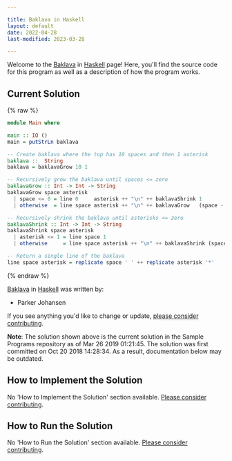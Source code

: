 ```yaml
---

title: Baklava in Haskell
layout: default
date: 2022-04-28
last-modified: 2023-03-28

---
```


Welcome to the [Baklava](https://sampleprograms.io/projects/baklava) in [Haskell](https://sampleprograms.io/languages/haskell) page! Here, you'll find the source code for this program as well as a description of how the program works.

## Current Solution

{% raw %}

```haskell
module Main where

main :: IO ()
main = putStrLn baklava

-- Create baklava where the top has 10 spaces and then 1 asterisk
baklava ::  String
baklava = baklavaGrow 10 1

-- Recursively grow the baklava until spaces <= zero
baklavaGrow :: Int -> Int -> String
baklavaGrow space asterisk
  | space <= 0 = line 0     asterisk ++ "\n" ++ baklavaShrink 1          (asterisk - 2)
  | otherwise  = line space asterisk ++ "\n" ++ baklavaGrow   (space - 1) (asterisk + 2)

-- Recursively shrink the baklava until asterisks <= zero
baklavaShrink :: Int -> Int -> String
baklavaShrink space asterisk
  | asterisk <= 1 = line space 1
  | otherwise     = line space asterisk ++ "\n" ++ baklavaShrink (space + 1) (asterisk - 2)

-- Return a single line of the baklava
line space asterisk = replicate space ' ' ++ replicate asterisk '*'
```

{% endraw %}

[Baklava](https://sampleprograms.io/projects/baklava) in [Haskell](https://sampleprograms.io/languages/haskell) was written by:

- Parker Johansen

If you see anything you'd like to change or update, [please consider contributing](https://github.com/TheRenegadeCoder/sample-programs).

**Note**: The solution shown above is the current solution in the Sample Programs repository as of Mar 26 2019 01:21:45. The solution was first committed on Oct 20 2018 14:28:34. As a result, documentation below may be outdated.

## How to Implement the Solution

No 'How to Implement the Solution' section available. [Please consider contributing](https://github.com/TheRenegadeCoder/sample-programs-website).

## How to Run the Solution

No 'How to Run the Solution' section available. [Please consider contributing](https://github.com/TheRenegadeCoder/sample-programs-website).